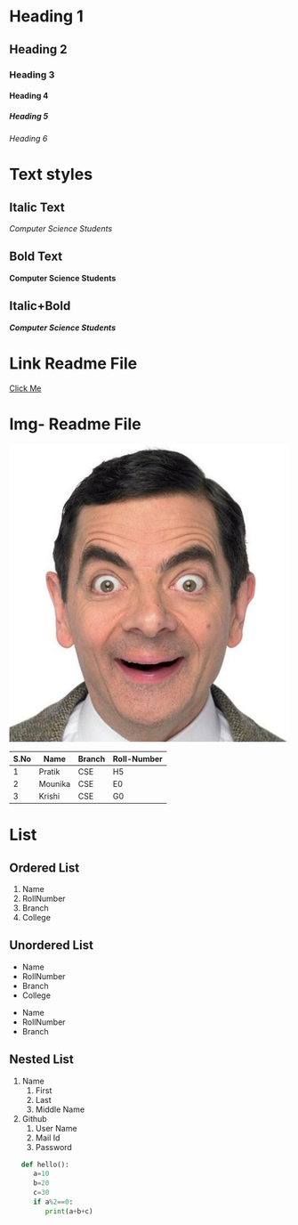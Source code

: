 # Heading 1
## Heading 2
### Heading 3
#### Heading 4
##### Heading 5
###### Heading 6

# Text styles
## Italic Text
*Computer Science Students*

## Bold Text
**Computer Science Students**

## Italic+Bold
***Computer Science Students***


# Link Readme File
[Click Me]("www.google.com")

# Img- Readme File
![Mr.bean](Mr_beans_holiday_ver2.jpg)


|S.No|Name|Branch|Roll-Number|
|----|----|------|-----------|
|1|Pratik|CSE|H5|
|2|Mounika|CSE|E0|
|3|Krishi|CSE|G0|


# List
## Ordered List
1. Name
2. RollNumber
3. Branch
4. College
## Unordered List
- Name
- RollNumber
- Branch
- College 

* Name
* RollNumber
* Branch


## Nested List
1. Name
   1. First
   2. Last
   3. Middle Name
2. Github
   1. User Name
   2. Mail Id
   3. Password

```python
   def hello():
      a=10
      b=20
      c=30
      if a%2==0:
         print(a+b+c)
```
